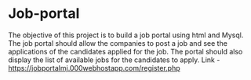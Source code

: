 # Job-portal
The objective of this project is to build a job  portal using html and Mysql. The job portal  should allow the companies to post a job and  see the applications of the candidates applied  for the job. The portal should also display the  list of available jobs for the candidates to apply. Link - https://jobportalmj.000webhostapp.com/register.php
